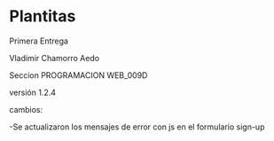# Plantitas

Primera Entrega

Vladimir Chamorro Aedo

Seccion PROGRAMACION WEB_009D




versión 1.2.4

cambios:

-Se actualizaron los mensajes de error con js en el formulario sign-up